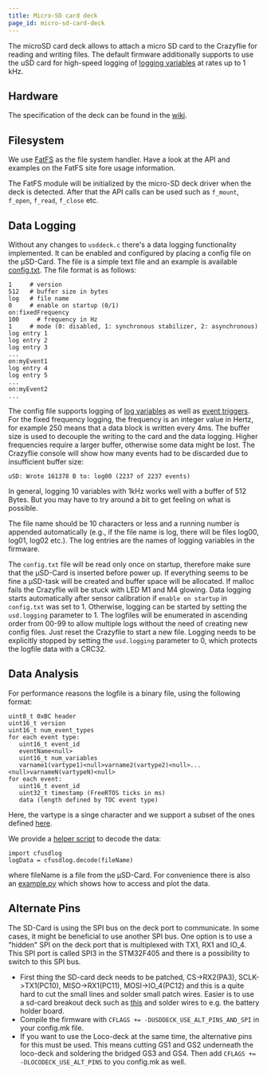 ```yaml
---
title: Micro-SD card deck
page_id: micro-sd-card-deck
---
```


The microSD card deck allows to attach a micro SD card to the Crazyflie for reading and writing files. The default firmware additionally supports to use the uSD card for high-speed logging of [logging variables](/docs/userguides/logparam.md) at rates up to 1 kHz.

## Hardware

The specification of the deck can be found in the [wiki](https://wiki.bitcraze.io/projects:crazyflie2:expansionboards:microsd).

## Filesystem

We use [FatFS](http://elm-chan.org/fsw/ff/00index_e.html) as the file system handler. Have a look at the API and examples on the FatFS site fore usage information.

The FatFS module will be initialized by the micro-SD deck driver when the deck is detected. After that the API calls can be used such as `f_mount`, `f_open`, `f_read`, `f_close` etc.

## Data Logging

Without any changes to `usddeck.c` there's a data logging functionality implemented. It can be enabled and configured by placing a config file on the µSD-Card. The file is a simple text file and an example is available [config.txt](https://github.com/bitcraze/crazyflie-firmware/blob/master/tools/usdlog/config.txt). The file format is as follows:

```
1     # version
512   # buffer size in bytes
log   # file name
0     # enable on startup (0/1)
on:fixedFrequency
100     # frequency in Hz
1     # mode (0: disabled, 1: synchronous stabilizer, 2: asynchronous)
log entry 1
log entry 2
log entry 3
...
on:myEvent1
log entry 4
log entry 5
...
on:myEvent2
...
```

The config file supports logging of [log variables](/docs/userguides/logparam.md) as well as [event triggers](/docs/userguides/eventtrigger.md).
For the fixed frequency logging, the frequency is an integer value in Hertz, for example 250 means that a data block is written every 4ms. The buffer size is used to decouple the writing to the card and the data logging. Higher frequencies require a larger buffer, otherwise some data might be lost. The Crazyflie console will show how many events had to be discarded due to insufficient buffer size:
```
uSD: Wrote 161378 B to: log00 (2237 of 2237 events)
``` 
In general, logging 10 variables with 1kHz works well with a buffer of 512 Bytes. But you may have to try around a bit to get feeling on what is possible.

The file name should be 10 characters or less and a running number is appended automatically (e.g., if the file name is log, there will be files log00, log01, log02 etc.). The log entries are the names of logging variables in the firmware.

The `config.txt` file will be read only once on startup, therefore make sure that the µSD-Card is inserted before power up. If everything seems to be fine a µSD-task will be created and buffer space will be allocated. If malloc fails the Crazyflie will be stuck with LED M1 and M4 glowing. Data logging starts automatically after sensor calibration if `enable on startup` in `config.txt` was set to 1. Otherwise, logging can be started by setting the `usd.logging` parameter to 1. The logfiles will be enumerated in ascending order from 00-99 to allow multiple logs without the need of creating new config files. Just reset the Crazyflie to start a new file. Logging needs to be explicitly stopped by setting the `usd.logging` parameter to 0, which protects the logfile data with a CRC32.

## Data Analysis

For performance reasons the logfile is a binary file, using the following format:

```
uint8_t 0xBC header
uint16_t version
uint16_t num_event_types
for each event type:
   uint16_t event_id
   eventName<null>
   uint16_t num_variables
   varname1(vartype1)<null>varname2(vartype2)<null>...<null>varnameN(vartypeN)<null>
for each event:
   uint16_t event_id
   uint32_t timestamp (FreeRTOS ticks in ms)
   data (length defined by TOC event type)
```

Here, the vartype is a singe character and we support a subset of the ones defined [here](https://docs.python.org/3/library/struct.html#format-characters).

We provide a [helper script](https://github.com/bitcraze/crazyflie-firmware/blob/master/tools/usdlog/cfusdlog.py) to decode the data:

```
import cfusdlog
logData = cfusdlog.decode(fileName)
```

where fileName is a file from the µSD-Card. For convenience there is also an [example.py](https://github.com/bitcraze/crazyflie-firmware/blob/master/tools/usdlog/example.py) which shows how to access and plot the data.

## Alternate Pins

The SD-Card is using the SPI bus on the deck port to communicate. In some cases, it might be beneficial to use another SPI bus. One option is to use a "hidden" SPI on the deck port that is multiplexed with TX1, RX1 and IO_4. This SPI port is called SPI3 in the STM32F405 and there is a possibility to switch to this SPI bus.

  - First thing the SD-card deck needs to be patched, CS->RX2(PA3), SCLK->TX1(PC10), MISO->RX1(PC11), MOSI->IO_4(PC12) and this is a quite hard to cut the small lines and solder small patch wires. Easier is to use a sd-card breakout deck such as [this](https://www.sparkfun.com/products/544) and solder wires to e.g. the battery holder board.
  - Compile the firmware with `CFLAGS += -DUSDDECK_USE_ALT_PINS_AND_SPI` in your config.mk file.
  - If you want to use the Loco-deck at the same time, the alternative pins for this must be used. This means cutting GS1 and GS2 underneath the loco-deck and soldering the bridged GS3 and GS4. Then add `CFLAGS += -DLOCODECK_USE_ALT_PINS` to you config.mk as well.
